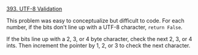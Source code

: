 [393. UTF-8 Validation](https://leetcode.com/problems/utf-8-validation/)

This problem was easy to conceptualize but difficult to code. For each number, if the bits don't line up with a UTF-8 character, `return False`. 

If the bits line up with a 2, 3, or 4 byte character, check the next 2, 3, or 4 ints. Then increment the pointer by 1, 2, or 3 to check the next character. 